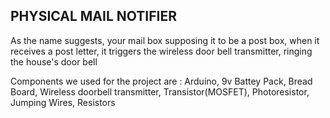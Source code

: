 ##                      PHYSICAL MAIL NOTIFIER

As the name suggests, your mail box supposing it to be a post box, when it receives
a post letter, it triggers the wireless door bell transmitter, ringing the house's door bell

Components we used for the project are :
 Arduino,
 9v Battey Pack,
 Bread Board,
 Wireless doorbell transmitter,
 Transistor(MOSFET),
 Photoresistor,
 Jumping Wires,
 Resistors
